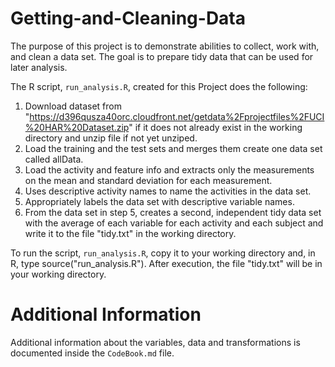 # Getting-and-Cleaning-Data

The purpose of this project is to demonstrate abilities to collect, work with, and clean a data set.
The goal is to prepare tidy data that can be used for later analysis.

The R script, `run_analysis.R`, created for this Project does the following:

1. Download dataset from "https://d396qusza40orc.cloudfront.net/getdata%2Fprojectfiles%2FUCI%20HAR%20Dataset.zip" if it does not already exist in the working directory and unzip file if not yet unziped.
2. Load the training and the test sets and merges them create one data set called allData.
3. Load the activity and feature info and extracts only the measurements on the mean and standard deviation for each measurement.
4. Uses descriptive activity names to name the activities in the data set.
5. Appropriately labels the data set with descriptive variable names.
6. From the data set in step 5, creates a second, independent tidy data set with the average of each variable for each activity and each subject and write it to the file "tidy.txt" in the working directory.
 
To run the script, `run_analysis.R`, copy it to your working directory and, in R, type source("run_analysis.R"). 
After execution, the file "tidy.txt" will be in your working directory.


# Additional Information

Additional information about the variables, data and transformations is documented inside the `CodeBook.md`  file.
